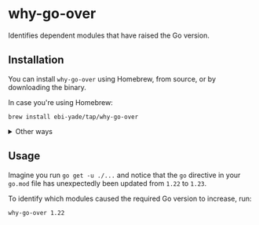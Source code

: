 # why-go-over

Identifies dependent modules that have raised the Go version.

## Installation

You can install `why-go-over` using Homebrew, from source, or by downloading the binary.

In case you're using Homebrew:

```shell
brew install ebi-yade/tap/why-go-over
```

<details>

<summary>Other ways</summary>

### From Source

```shell
go install github.com/ebi-yade/why-go-over/cmd/why-go-over@latest
```

### Downloading the Binary

You can download the binary from the [releases page](https://github.com/ebi-yade/why-go-over/releases/),

</details>

## Usage

Imagine you run `go get -u ./...` and notice that the `go` directive in your `go.mod` file has unexpectedly been updated from `1.22` to `1.23`.

To identify which modules caused the required Go version to increase, run:

```shell
why-go-over 1.22
```
